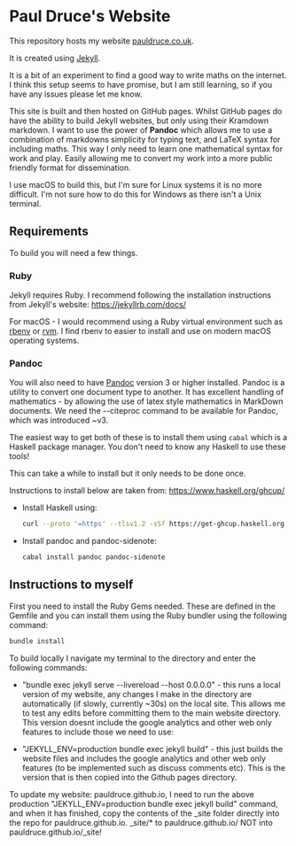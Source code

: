 # Paul Druce's Website

This repository hosts my website [pauldruce.co.uk](https://www.pauldruce.co.uk).

It is created using [Jekyll](https://jekyllrb.com).

It is a bit of an experiment to find a good way to write maths on the internet.
I think this setup seems to have promise, but I am still learning, so if you
have any issues please let me know.

This site is built and then hosted on GitHub pages. Whilst GitHub pages do have
the ability to build Jekyll websites, but only using their Kramdown markdown. I
want to use the power of **Pandoc** which allows me to use a combination of
markdowns simplicity for typing text, and LaTeX syntax for including maths. This
way I only need to learn one mathematical syntax for work and play. Easily
allowing me to convert my work into a more public friendly format for
dissemination.

I use macOS to build this, but I'm sure for Linux systems it is no more
difficult. I'm not sure how to do this for Windows as there isn't a Unix
terminal.

## Requirements

To build you will need a few things.

### Ruby
Jekyll requires Ruby. I recommend following the installation instructions from
Jekyll's website:
https://jekyllrb.com/docs/

For macOS - I would recommend using a Ruby virtual environment such as
[rbenv](https://github.com/rbenv/rbenv) or [rvm](https://github.com/rvm/rvm). I
find rbenv to easier to install and use on modern macOS operating systems.

### Pandoc
You will also need to have [Pandoc](https://pandoc.org/index.html) version 3 or higher installed.
Pandoc is a utility to convert one document type to another. It has excellent
handling of mathematics - by allowing the use of latex style mathematics in
MarkDown documents.
We need the --citeproc command to be available for Pandoc, which was introduced
~v3.

The easiest way to get both of these is to install them using `cabal` which is a
Haskell package manager. You don't need to know any Haskell to use these tools!

This can take a while to install but it only needs to be done once. 

Instructions to install below are taken from: https://www.haskell.org/ghcup/
* Install Haskell using:
  ```sh
  curl --proto '=https' --tlsv1.2 -sSf https://get-ghcup.haskell.org | sh
  ```
* Install pandoc and pandoc-sidenote:
  ```sh
  cabal install pandoc pandoc-sidenote
  ```

## Instructions to myself

First you need to install the Ruby Gems needed. These are defined in the Gemfile
and you can install them using the Ruby bundler using the following command:
```sh
bundle install
```

To build locally I navigate my terminal to the directory and enter the following
commands:

- "bundle exec jekyll serve --livereload --host 0.0.0.0" - this runs a local
  version of my website, any changes I make in the directory are automatically
  (if slowly, currently ~30s) on the local site. This allows me to test any
  edits before committing them to the main website directory. This version
  doesnt include the google analytics and other web only features to include
  those we need to use:

- "JEKYLL_ENV=production bundle exec jekyll build" - this just builds the
  website files and includes the google analytics and other web only features
  (to be implemented such as discuss comments etc). This is the version that is
  then copied into the Github pages directory.

To update my website: pauldruce.github.io, I need to run the above production
"JEKYLL_ENV=production bundle exec jekyll build" command, and when it has
finished, copy the contents of the _site folder directly into the repo for
pauldruce.github.io. _site/* to pauldruce.github.io/ NOT into
pauldruce.github.io/_site!
